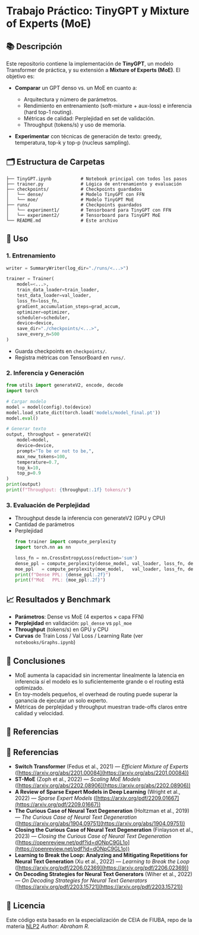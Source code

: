 # Trabajo Práctico: TinyGPT y Mixture of Experts (MoE)

## 📚 Descripción

Este repositorio contiene la implementación de **TinyGPT**, un modelo Transformer de práctica, y su extensión a **Mixture of Experts (MoE)**. El objetivo es:

- **Comparar** un GPT denso vs. un MoE en cuanto a:

  - Arquitectura y número de parámetros.
  - Rendimiento en entrenamiento (soft-mixture + aux-loss) e inferencia (hard top-1 routing).
  - Métricas de calidad: Perplejidad en set de validación.
  - Throughput (tokens/s) y uso de memoria.

- **Experimentar** con técnicas de generación de texto: greedy, temperatura, top-k y top-p (nucleus sampling).

## 🗂 Estructura de Carpetas

```
├── TinyGPT.ipynb           # Notebook principal con todos los pasos
├── trainer.py              # Lógica de entrenamiento y evaluación
├── checkpoints/            # Checkpoints guardados
│   └── dense/              # Modelo TinyGPT con FFN
│   └── moe/                # Modelo TinyGPT MoE
├── runs/                   # Checkpoints guardados
│   └── experiment1/        # Tensorboard para TinyGPT con FFN
│   └── experiment2/        # Tensorboard para TinyGPT MoE
└── README.md               # Este archivo
```

## 🚀 Uso

### 1. Entrenamiento

```python
writer = SummaryWriter(log_dir="./runs/<...>")

trainer = Trainer(
    model=<...>,
    train_data_loader=train_loader,
    test_data_loader=val_loader,
    loss_fn=loss_fn,
    gradient_accumulation_steps=grad_accum,
    optimizer=optimizer,
    scheduler=scheduler,
    device=device,
    save_dir="./checkpoints/<...>",
    save_every_n=500
)
```

- Guarda checkpoints en `checkpoints/`.
- Registra métricas con TensorBoard en `runs/`.

### 2. Inferencia y Generación

```python
from utils import generateV2, encode, decode
import torch

# Cargar modelo
model = model(config).to(device)
model.load_state_dict(torch.load('models/model_final.pt'))
model.eval()

# Generar texto
output, throughput = generateV2(
    model=model,
    device=device,
    prompt="To be or not to be,",
    max_new_tokens=100,
    temperature=0.7,
    top_k=10,
    top_p=0.9
)
print(output)
print(f"Throughput: {throughput:.1f} tokens/s")
```

### 3. Evaluación de Perplejidad

- Throughput desde la inferencia con generateV2 (GPU y CPU)
- Cantidad de parámetros
- Perplejidad
    ```python
    from trainer import compute_perplexity
    import torch.nn as nn

    loss_fn = nn.CrossEntropyLoss(reduction='sum')
    dense_ppl = compute_perplexity(dense_model, val_loader, loss_fn, device)
    moe_ppl   = compute_perplexity(moe_model,   val_loader, loss_fn, device)
    print(f"Dense PPL: {dense_ppl:.2f}")
    print(f"MoE   PPL: {moe_ppl:.2f}")
    ```

## 📈 Resultados y Benchmark

- **Parámetros**: Dense vs MoE (4 expertos × capa FFN)
- **Perplejidad** en validación: `ppl_dense` vs `ppl_moe`
- **Throughput** (tokens/s) en GPU y CPU
- **Curvas** de Train Loss / Val Loss / Learning Rate (ver `notebooks/Graphs.ipynb`)

## 📑 Conclusiones

- MoE aumenta la capacidad sin incrementar linealmente la latencia en inferencia *si* el modelo es lo suficientemente grande o el routing está optimizado.
- En toy-models pequeños, el overhead de routing puede superar la ganancia de ejecutar un solo experto.
- Métricas de perplejidad y throughput muestran trade-offs claros entre calidad y velocidad.

## 📖 Referencias

## 📖 Referencias

- **Switch Transformer** (Fedus et al., 2021) — *Efficient Mixture of Experts* ([https://arxiv.org/abs/2201.00084](https://arxiv.org/abs/2201.00084))
- **ST-MoE** (Zoph et al., 2022) — *Scaling MoE Models* ([https://arxiv.org/abs/2202.08906](https://arxiv.org/abs/2202.08906))
- **A Review of Sparse Expert Models in Deep Learning** (Wright et al., 2022) — *Sparse Expert Models* ([https://arxiv.org/pdf/2209.01667](https://arxiv.org/pdf/2209.01667))
- **The Curious Case of Neural Text Degeneration** (Holtzman et al., 2019) — *The Curious Case of Neural Text Degeneration* ([https://arxiv.org/abs/1904.09751](https://arxiv.org/abs/1904.09751))
- **Closing the Curious Case of Neural Text Degeneration** (Finlayson et al., 2023) — *Closing the Curious Case of Neural Text Degeneration* ([https://openreview.net/pdf?id=dONpC9GL1o](https://openreview.net/pdf?id=dONpC9GL1o))
- **Learning to Break the Loop: Analyzing and Mitigating Repetitions for Neural Text Generation** (Xu et al., 2022) — *Learning to Break the Loop* ([https://arxiv.org/pdf/2206.02369](https://arxiv.org/pdf/2206.02369))
- **On Decoding Strategies for Neural Text Generators** (Wiher et al., 2022) — *On Decoding Strategies for Neural Text Generators* ([https://arxiv.org/pdf/2203.15721](https://arxiv.org/pdf/2203.15721))


## 📝 Licencia

Este código esta basado en la especialización de CEIA de FIUBA, repo de la materia [NLP2](https://github.com/FIUBA-Posgrado-Inteligencia-Artificial/CEIA-LLMIAG/blob/main/ClaseIV/TinyGPT.ipynb) *Author: Abraham R.*

